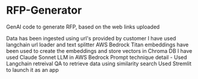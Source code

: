 # RFP-Generator
GenAI code to generate RFP, based on the web links uploaded


Data has been ingested using url's provided by customer
I have used langchain url loader and text splitter 
AWS Bedrock Titan embeddings have been used to create the embeddings and store vectors in Chroma DB
I have used Claude Sonnet LLM in AWS Bedrock
Prompt technique detail - 
Used Langchain retreival QA to retrieve data using similarity search
Used Stremlit to launch it as an app 
